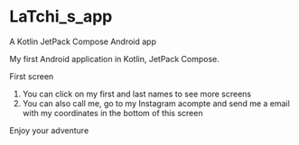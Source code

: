 # LaTchi_s_app
A Kotlin JetPack Compose Android app

My first Android application in Kotlin, JetPack Compose.

First screen

1. You can click on my first and last names to see more screens
2. You can also call me, go to my Instagram acompte and send me a email with my coordinates in the bottom of this screen

Enjoy your adventure

